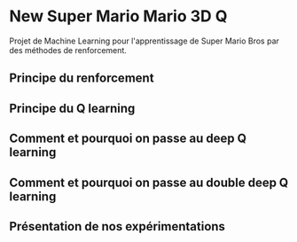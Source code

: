 # New Super Mario Mario 3D Q

Projet de Machine Learning pour l'apprentissage de Super Mario Bros par des méthodes de renforcement.

## Principe du renforcement

## Principe du Q learning
  
## Comment et pourquoi on passe au deep Q learning

## Comment et pourquoi on passe au double deep Q learning

## Présentation de nos expérimentations
